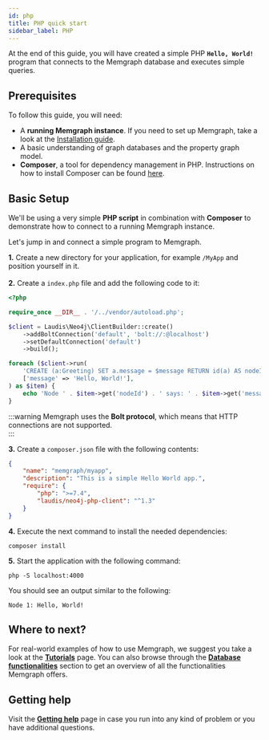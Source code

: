 ```yaml
---
id: php
title: PHP quick start
sidebar_label: PHP
---
```


At the end of this guide, you will have created a simple PHP **`Hello, World!`** program that connects to the Memgraph database and executes simple queries.

## Prerequisites

To follow this guide, you will need:
* A **running Memgraph instance**. If you need to set up Memgraph, take a look at the [Installation guide](/getting-started/installation/installation.md).
* A basic understanding of graph databases and the property graph model.
* **Composer**, a tool for dependency management in PHP. Instructions on how to install Composer can be found [here](https://getcomposer.org/doc/00-intro.md).

## Basic Setup

We'll be using a very simple **PHP script** in combination with **Composer** to demonstrate how to connect to a running Memgraph instance.

Let's jump in and connect a simple program to Memgraph.

**1.** Create a new directory for your application, for example `/MyApp` and position yourself in it.<br />  
**2.** Create a `index.php` file and add the following code to it:

```php
<?php

require_once __DIR__ . '/../vendor/autoload.php';

$client = Laudis\Neo4j\ClientBuilder::create()
    ->addBoltConnection('default', 'bolt://:@localhost')
    ->setDefaultConnection('default')
    ->build();

foreach ($client->run(
    'CREATE (a:Greeting) SET a.message = $message RETURN id(a) AS nodeId, a.message AS message',
    ['message' => 'Hello, World!'],
) as $item) {
    echo 'Node ' . $item->get('nodeId') . ' says: ' . $item->get('message');
}
```

:::warning
Memgraph uses the **Bolt protocol**, which means that HTTP connections are not supported.	 
:::

**3.** Create a `composer.json` file with the following contents:

```json
{
    "name": "memgraph/myapp",
    "description": "This is a simple Hello World app.",
    "require": {
        "php": ">=7.4",
        "laudis/neo4j-php-client": "^1.3"
    }
}
```
**4.** Execute the next command to install the needed dependencies:

```
composer install
```

**5.** Start the application with the following command:

```
php -S localhost:4000
```

You should see an output similar to the following:

```
Node 1: Hello, World!
```

## Where to next?

For real-world examples of how to use Memgraph, we suggest you take a look at the **[Tutorials](/tutorials/tutorials.md)** page. 
You can also browse through the **[Database functionalities](/database-functionalities/database-functionalities.md)** section to get an overview of all the functionalities Memgraph offers.

## Getting help

Visit the **[Getting help](/getting-help/getting-help.md)** page in case you run into any kind of problem or you have additional questions.
